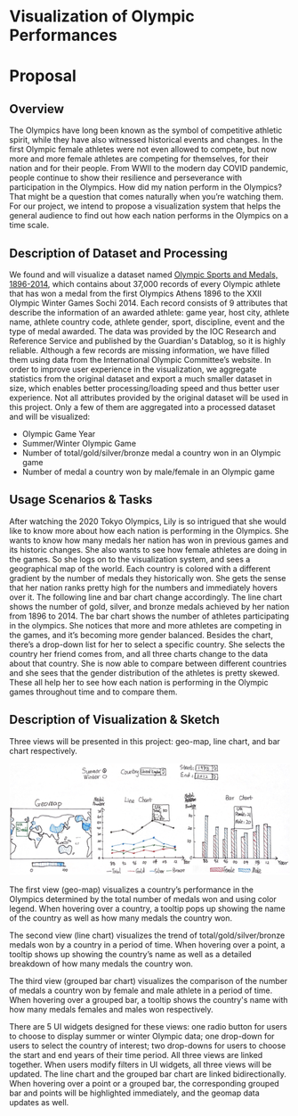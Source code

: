 # Visualization of Olympic Performances

# Proposal

## Overview
The Olympics have long been known as the symbol of competitive athletic spirit, while they have also witnessed historical events and changes. In the first Olympic female athletes were not even allowed to compete, but now more and more female athletes are competing for themselves, for their nation and for their people. From WWII to the modern day COVID pandemic, people continue to show their resilience and perseverance with participation in the Olympics. How did my nation perform in the Olympics? That might be a question that comes naturally when you’re watching them. For our project, we intend to propose a visualization system that helps the general audience to find out how each nation performs in the Olympics on a time scale.


## Description of Dataset and Processing
We found and will visualize a dataset named [Olympic Sports and Medals, 1896-2014](https://www.kaggle.com/datasets/the-guardian/olympic-games), which contains about 37,000 records of every Olympic athlete that has won a medal from the first Olympics Athens 1896 to the XXII Olympic Winter Games Sochi 2014. Each record consists of 9 attributes that describe the information of an awarded athlete: game year, host city, athlete name, athlete country code, athlete gender, sport, discipline, event and the type of medal awarded.
The data was provided by the IOC Research and Reference Service and published by the Guardian's Datablog, so it is highly reliable. Although a few records are missing information, we have filled them using data from the International Olympic Committee’s website. In order to improve user experience in the visualization, we aggregate statistics from the original dataset and export a much smaller dataset in size, which enables better processing/loading speed and thus better user experience.
Not all attributes provided by the original dataset will be used in this project. Only a few of them are aggregated into a processed dataset and will be visualized:

- Olympic Game Year
- Summer/Winter Olympic Game
- Number of total/gold/silver/bronze medal a country won in an Olympic game
- Number of medal a country won by male/female in an Olympic game

## Usage Scenarios & Tasks
After watching the 2020 Tokyo Olympics, Lily is so intrigued that she would like to know more about how each nation is performing in the Olympics. She wants to know how many medals her nation has won in previous games and its historic changes. She also wants to see how female athletes are doing in the games. So she logs on to the visualization system, and sees a geographical map of the world. Each country is colored with a different gradient by the number of medals they historically won. She gets the sense that her nation ranks pretty high for the numbers and immediately hovers over it. The following line and bar chart change accordingly. The line chart shows the number of gold, silver, and bronze medals achieved by her nation from 1896 to 2014. The bar chart shows the number of athletes participating in the olympics. She notices that more and more athletes are competing in the games, and it’s becoming more gender balanced. Besides the chart, there’s a drop-down list for her to select a specific country. She selects the country her friend comes from, and all  three charts change to the data about that country. She is now able to compare between different countries and she sees that the gender distribution of the athletes is pretty skewed. These all help her to see how each nation is performing in the Olympic games throughout time and to compare them.

## Description of Visualization & Sketch
Three views will be presented in this project: geo-map, line chart, and bar chart respectively.

![Sketch](pics\sketch.png)

The first view (geo-map) visualizes a country’s performance in the Olympics determined by the total number of medals won and using color legend. When hovering over a country, a tooltip pops up showing the name of the country as well as how many medals the country won. 

The second view (line chart) visualizes the trend of total/gold/silver/bronze medals won by a country in a period of time. When hovering over a point, a tooltip shows up showing the country’s name as well as a detailed breakdown of how many medals the country won. 

The third view (grouped bar chart) visualizes the comparison of the number of medals a country won by female and male athlete in a period of time. When hovering over a grouped bar, a tooltip shows the country's name with how many medals females and males won respectively. 

There are 5 UI widgets designed for these views: one radio button for users to choose to display summer or winter Olympic data; one drop-down for users to select the country of interest; two  drop-downs for users to choose the start and end years of their time period. All three views are linked together. When users modify filters in UI widgets, all three views will be updated. The line chart and the grouped bar chart are linked bidirectionally. When hovering over a point or a grouped bar, the corresponding grouped bar and points will be highlighted immediately, and the geomap data updates as well.
